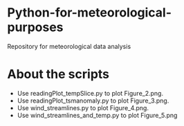 # Python-for-meteorological-purposes

Repository for meteorological data analysis

# About the scripts

- Use readingPlot_tempSlice.py to plot Figure_2.png.
- Use readingPlot_tsmanomaly.py to plot Figure_3.png.
- Use wind_streamlines.py to plot Figure_4.png.
- Use wind_streamlines_and_temp.py to plot Figure_5.png

